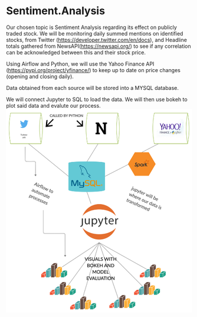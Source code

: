 # Sentiment.Analysis
Our chosen topic is Sentiment Analysis regarding its effect on publicly traded stock. We will be monitoring daily summed mentions on identified stocks, from Twitter (https://developer.twitter.com/en/docs), and Headline totals gathered from NewsAPI(https://newsapi.org/) to see if any correlation can be acknowledged between this and their stock price. 

Using Airflow and Python, we will use the Yahoo Finance API (https://pypi.org/project/yfinance/) to keep up to date on price changes (opening and closing daily).

Data obtained from each source will be stored into a MYSQL database.

We will connect Jupyter to SQL to load the data. We will then use bokeh to plot said data and evalute our process.
![](images/Sentiment_Analysis_Social_Media_Stock.png) 
